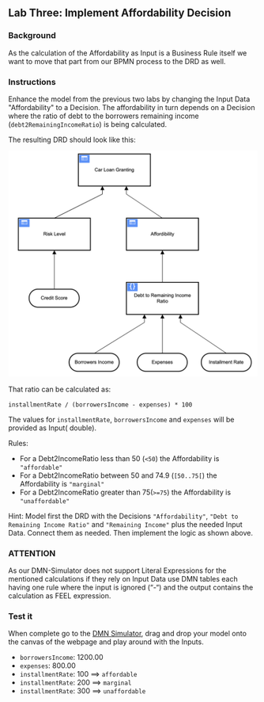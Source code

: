 
## Lab Three: Implement Affordability Decision

### Background
As the calculation of the Affordability as Input is a Business Rule itself we want to move that part from our BPMN process to the DRD as well.  

### Instructions
Enhance the model from the previous two labs by changing the Input Data "Affordability" to a Decision. The affordability in turn depends on a Decision where the ratio of debt to the borrowers remaining income (`debt2RemainingIncomeRatio`) is being calculated. 

The resulting DRD should look like this:

![](Lab3-TargetModel.png)


That ratio can be calculated as:  

    installmentRate / (borrowersIncome - expenses) * 100

The values for `installmentRate`, `borrowersIncome` and `expenses` will be provided as Input( double).

Rules:

* For a Debt2IncomeRatio  less than 50 (`<50`) the Affordability is `"affordable"`
* For a Debt2IncomeRatio  between 50 and 74.9 (`[50..75[`) the Affordability is `"marginal"`
* For a Debt2IncomeRatio  greater than 75(`>=75`) the Affordability is `"unaffordable"`

Hint: Model first the DRD with the Decisions `"Affordability"`, `"Debt to Remaining Income Ratio"` and `"Remaining Income"` plus the needed Input Data. Connect them as needed. 
Then implement the logic as shown above.


### ATTENTION
As our DMN-Simulator does not support Literal Expressions for the mentioned calculations if they rely on Input Data use DMN tables each having one rule where the input is ignored (“-“) and the output contains the calculation as FEEL expression.

### Test it
When complete go to the [DMN Simulator](https://consulting.camunda.com/dmn-simulator), drag and drop your model onto the canvas of the webpage and play around with the Inputs. 
* `borrowersIncome`: 1200.00
* `expenses`: 800.00
* `installmentRate`: 100 ==> `affordable`
* `installmentRate`: 200 ==> `marginal`
* `installmentRate`: 300 ==> `unaffordable`